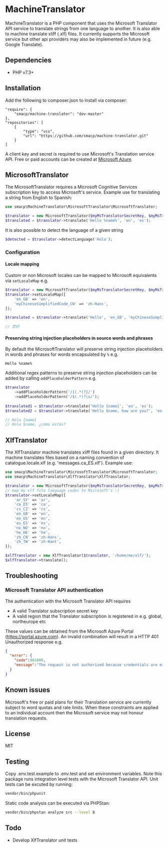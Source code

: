 # MachineTranslator
MachineTranslator is a PHP component that uses the Microsoft Translator API service to translate strings from one language to another. 
It is also able to machine translate xliff (.xlf) files. It currently supports the Microsoft service but other api providers 
may also be implemented in future (e.g. Google Translate).

## Dependencies

- PHP v7.3+

## Installation

Add the following to composer.json to install via composer:
```composer
"require": {
    "smacp/machine-translator": "dev-master"
},
"repositories": [
    {
        "type": "vcs",
        "url": "https://github.com/smacp/machine-translator.git"
    }
]
```
A client key and secret is required to use Microsoft's Translation service API. Free or paid accounts can be created at [Microsoft Azure](https://azure.microsoft.com).

## MicrosoftTranslator

The MicrosoftTranslator requires a Microsoft Cognitive Services subscription key to access Microsoft's service. Example use for translating a string from English to Spanish:

```php
use smacp\MachineTranslator\MicrosoftTranslator\MicrosoftTranslator;

$translator = new MicrosoftTranslator($myMsTranslatorSecretKey, $myMsTranslatorRegion);
$translated = $translator->translate('Hello %name%', 'en', 'es');
```

It is also possible to detect the language of a given string
```php
$detected = $translator->detectLanguage('Hola');
```

### Configuration

#### Locale mapping
Custom or non Microsoft locales can be mapped to Microsoft equivalents via `setLocaleMap` e.g.

```php
$translator = new MicrosoftTranslator($myMsTranslatorSecretKey, $myMsTranslatorRegion);
$translator->setLocaleMap([
    'en_GB' => 'en',
    'myChineseSimplifiedCode_CN' => 'zh-Hans',
]);

$translated = $translator->translate('Hello', 'en_GB', 'myChineseSimplifiedCode_CN');

// 您好
```

#### Preserving string injection placeholders in source words and phrases

By default the MicrosoftTranslator will preserve string injection placeholders in words and phrases for words encapsulated 
by `%` e.g.

```
Hello %name%
```

Additional regex patterns to preserve string injection placeholders can be added by calling `addPlaceholderPattern` e.g.

```php
$translator
    ->addPlaceholderPattern('/{(.*)?}/')
    ->addPlaceholderPattern('/$(.*)?\s/');
    
$translated1 = $translator->translate('Hello {name}', 'en', 'es');
$translated2 = $translator->translate('Hello $name, how are you?', 'en', 'es');

// Hola {name}
// Hola $name, ¿cómo estás?
```

XlfTranslator
----
The XlfTranslator machine translates xliff files found in a given directory. It machine translates files based on a naming convention of catalogue.locale.xlf (e.g. 'messages.ca_ES.xlf'). Example use:

```php
use smacp\MachineTranslator\MicrosoftTranslator\MicrosoftTranslator;
use smacp\MachineTranslator\XlfTranslator\XlfTranslator;

$translator = new MicrosoftTranslator($myMsTranslatorSecretKey, $myMsTranslatorRegion);
// map my xlf file language codes to Microsoft's :)
$translator->setLocaleMap([
    'ar_SY' => 'ar',
    'ca_ES' => 'ca',
    'cs_CZ' => 'cs',
    'en_GB' => 'en',
    'en_US' => 'en',
    'es_ES' => 'es',
    'no_NO' => 'no',
    'he_HE' => 'he',
    'zh_CN' => 'zh-Hans',
    'zh_TW' => 'zh-Hant',
]);

$xlfTranslator = new XlfTranslator($translator, '/home/me/xlf/');
$xlfTranslator->translate();
```
## Troubleshooting

### Microsoft Translator API authentication

The authentication with the Microsoft Translator API requires

- A valid Translator subscription secret key 
- A valid region that the Translator subscription is registered in e.g. global, northeurope etc

These values can be obtained from the Microsoft Azure Portal (https://portal.azure.com). An invalid combination will 
result in a HTTP 401 Unauthorized response e.g.

```json
{
  "error": {
    "code":401000,
    "message":"The request is not authorized because credentials are missing or invalid."
  }
}
```

## Known issues

Microsoft's free or paid plans for their Translation service are currently subject to word quotas and rate limits. When these constraints are applied to an individual account then the Microsoft service may not honour translation requests.

## License

MIT

## Testing

Copy .env.test.example to .env.test and set environment variables. Note this package runs integration level tests with 
the Microsoft Translator API. Unit tests can be excuted by running:

```bash
vendor/bin/phpunit
```

Static code analysis can be executed via PHPStan:

```bash
vendor/bin/phpstan analyze src --level 8
```
## Todo

- Develop XlfTranslator unit tests